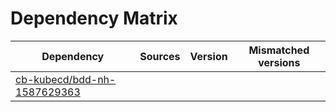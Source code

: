 # Dependency Matrix

Dependency | Sources | Version | Mismatched versions
---------- | ------- | ------- | -------------------
[cb-kubecd/bdd-nh-1587629363](https://github.com/cb-kubecd/bdd-nh-1587629363.git) |  | []() | 
